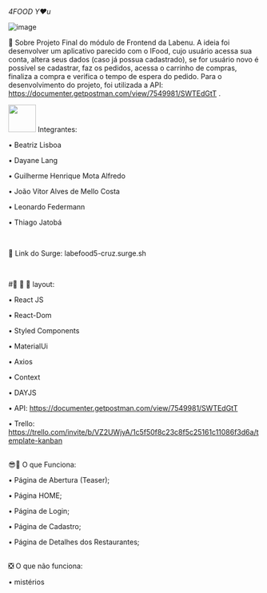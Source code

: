 *4FOOD Y♥u*


![image](https://user-images.githubusercontent.com/77943169/116927678-5afffc00-ac32-11eb-87d1-aab6e7a5d162.png)

📝️ Sobre 
Projeto Final do módulo de Frontend da Labenu. 
A ideia foi desenvolver um aplicativo parecido com o IFood, cujo usuário acessa sua conta, altera seus dados (caso já possua cadastrado), se for usuário novo é possível se cadastrar, faz os pedidos, acessa o carrinho de compras, finaliza a compra e verifica o tempo de espera do pedido. 
Para o desenvolvimento do projeto, foi utilizada a API: https://documenter.getpostman.com/view/7549981/SWTEdGtT .



<img src= 'https://vocesa.abril.com.br/wp-content/uploads/2021/03/vcsa274_ti_tt.png' width='55px'/> Integrantes:

• Beatriz Lisboa

• Dayane Lang

• Guilherme Henrique Mota Alfredo

• João Vítor Alves de Mello Costa

• Leonardo Federmann

• Thiago Jatobá

</br>

🔗 Link do Surge:
labefood5-cruz.surge.sh

</br>

#🎨 🧑 🎨 layout:

• React JS

• React-Dom

• Styled Components 

• MaterialUi 

• Axios

• Context

• DAYJS

• API: https://documenter.getpostman.com/view/7549981/SWTEdGtT

• Trello: https://trello.com/invite/b/VZ2UWjyA/1c5f50f8c23c8f5c25161c11086f3d6a/template-kanban
</br>
</br>

😎🌟 O que Funciona:

• Página de Abertura (Teaser);

• Página HOME;

• Página de Login;

• Página de Cadastro;

• Página de Detalhes dos Restaurantes;


</br>
❎ O que não funciona:

• mistérios
